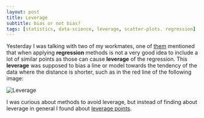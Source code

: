 ```yaml
---
layout: post
title: Leverage
subtitle: bias or not bias?
tags: [statistics, data-science, leverage, scatter-plots. regression]
---
```


Yesterday I was talking with two of my workmates, one of [them](https://erickeduardoah.github.io/) mentioned that when applying
**regression** methods is not a very good idea to include a lot of similar points as those can cause **leverage** of the regression.
This **leverage** was supposed to bias a line or model towards the tendency of the data where the distance is shorter, such as in the red line of the following image:

![Leverage](https://i.stack.imgur.com/x9zOi.png)

I was curious about methods to avoid leverage, but instead of finding about leverage in general I found about [leverage points](https://stats.stackexchange.com/questions/65912/precise-meaning-of-and-comparison-between-influential-point-high-leverage-point).
